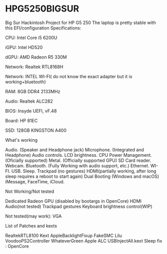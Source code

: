 # HPG5250BIGSUR
Big Sur Hackintosh Project for HP G5 250
The laptop is pretty stable with this EFI/configuration
Specifications: 

CPU: Intel Core i5 6200U

iGPU: Intel HD520

dGPU: AMD Radeon R5 330M

Network: Realtek RTL8168H

Network: INTEL WI-FI( do not know the exact adapter but it is working+bluetooth)

RAM: 8GB DDR4 2133MHz

Audio: Realtek ALC282

BIOS: Insyde UEFI, vF.48

Board: HP 81EC

SSD: 128GB KINGSTON A400

What's working

Audio. (Speaker and Headphone jack)
Microphone. (Integrated and Headphone)
Audio controls.
LCD brightness.
CPU Power Management. (Oficially supported)
Metal. (Officially supported GPU)
SD Card reader.
Webcam.
Bluetooth. (Fully Working with audio support, etc.)
Ethernet.
WI-FI.
USB.
Sleep.
Trackpad (no gestures)
HDMI(partially working, after long sleep requires a reboot to start again)
Dual Booting (Windows and macOS)
iMessage, FaceTime, iCloud.

Not Working/Not tested

Dedicated Radeon GPU (disabled by bootargs in OpenCore)
HDMI Audio(not tested)
Trackpad gestures
Keyboard brightness control(WIP)

Not tested(may work):
VGA

List of Patches and kexts


RealtekRTL8100 Kext
AppleBacklightFixup
FakeSMC
Lilu
VoodooPS2Controller
WhateverGreen
Apple ALC
USBInjectAll.kext
Sleep fix : OpenCore
